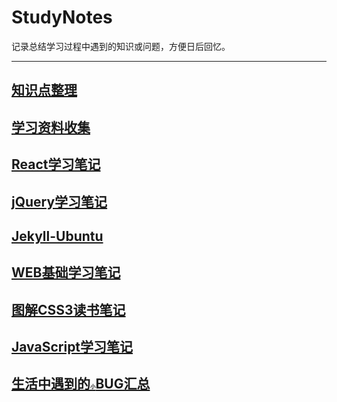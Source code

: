# StudyNotes

记录总结学习过程中遇到的知识或问题，方便日后回忆。

***

## [知识点整理](Front-End.md)
## [学习资料收集](Resource.md)
## [React学习笔记](React.md)
## [jQuery学习笔记](jQuery.md)
## [Jekyll-Ubuntu](Jekyll.md)
## [WEB基础学习笔记](HTML5+CSS3.md)
## [图解CSS3读书笔记](CSS3.md)
## [JavaScript学习笔记](JavaScript.md)
## [生活中遇到的<small><small><small><small><small>小</small></small></small></small></small>BUG汇总](BUG.md)
